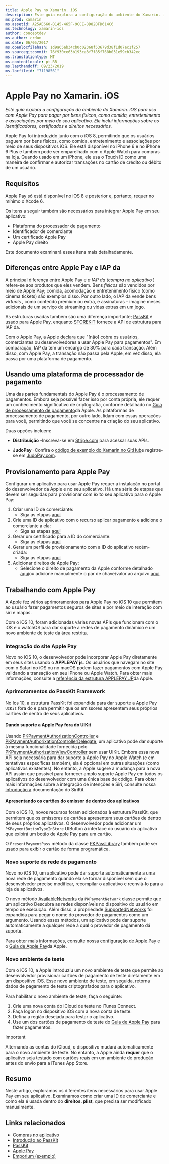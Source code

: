 ```yaml
---
title: Apple Pay no Xamarin. iOS
description: Este guia explora a configuração do ambiente do Xamarin. iOS para uso com Apple Pay para pagar por bens físicos, como comida, entretenimento e associações por meio de seu aplicativo. Ele inclui informações sobre os identificadores, certificados e direitos necessários.
ms.prod: xamarin
ms.assetid: A25AE660-B145-465F-9CCE-8D82BFD614C6
ms.technology: xamarin-ios
author: conceptdev
ms.author: crdun
ms.date: 06/05/2017
ms.openlocfilehash: 1d9a65ab34cb0c02368f53679d38f1d07ec1f257
ms.sourcegitcommit: 76f930ce63b193ca3f7f85f768b031e59cb342ec
ms.translationtype: MT
ms.contentlocale: pt-BR
ms.lasthandoff: 09/23/2019
ms.locfileid: "71198561"
---
```

# <a name="apple-pay-in-xamarinios"></a>Apple Pay no Xamarin. iOS

_Este guia explora a configuração do ambiente do Xamarin. iOS para uso com Apple Pay para pagar por bens físicos, como comida, entretenimento e associações por meio de seu aplicativo. Ele inclui informações sobre os identificadores, certificados e direitos necessários._

Apple Pay foi introduzido junto com o iOS 8, permitindo que os usuários paguem por bens físicos, como comida, entretenimento e associações por meio de seus dispositivos iOS. Ele está disponível no iPhone 6 e no iPhone 6 Plus e também pode ser emparelhado com o Apple Watch para compras na loja. Quando usado em um iPhone, ele usa o Touch ID como uma maneira de confirmar e autorizar transações no cartão de crédito ou débito de um usuário.

## <a name="requirements"></a>Requisitos

Apple Pay só está disponível no iOS 8 e posterior e, portanto, requer no mínimo o Xcode 6.

Os itens a seguir também são necessários para integrar Apple Pay em seu aplicativo:

- Plataforma do processador de pagamento
- Identificador de comerciante
- Um certificado Apple Pay
- Apple Pay direito

Este documento examinará esses itens mais detalhadamente.

## <a name="differences-between-apple-pay-and-iap"></a>Diferenças entre Apple Pay e IAP da

A principal diferença entre Apple Pay e *a IAP da (compra no aplicativo* ) refere-se aos produtos que eles vendem. Bens *físicos* são vendidos por meio de Apple Pay; comida, acomodação e entretenimento físico (como cinema tickets) são exemplos disso. Por outro lado, o IAP da vende bens *virtuais* , como conteúdo premium ou extra, e assinaturas – imagine meses adicionais de um serviço de streaming ou vidas extras em um jogo.

As estruturas usadas também são uma diferença importante; [PassKit](https://developer.apple.com/library/ios/documentation/PassKit/Reference/PKPaymentAuthorizationViewController_Ref/) é usado para Apple Pay, enquanto [STOREKIT](https://developer.apple.com/library/ios/documentation/PassKit/Reference/PKPaymentAuthorizationViewController_Ref/) fornece a API de estrutura para IAP da.

Com o Apple Pay, a Apple [declara](https://developer.apple.com/apple-pay/Getting-Started-with-Apple-Pay.pdf) que "[não] cobra os usuários, comerciantes ou desenvolvedores a usar Apple Pay para pagamentos". Em comparação, IAP da tem um encargo de 30% para cada transação. Além disso, com Apple Pay, a transação não passa pela Apple, em vez disso, ela passa por uma plataforma de pagamento.

## <a name="using-a-payment-processor-platform"></a>Usando uma plataforma de processador de pagamento

Uma das partes fundamentais do Apple Pay é o processamento de pagamentos. Embora seja possível fazer isso por conta própria, ele requer um conhecimento significativo de criptografia, conforme detalhado no [Guia de processamento de pagamento](https://developer.apple.com/library/ios/ApplePay_Guide/ProcessPayment.html)da Apple.
As plataformas de processamento de pagamento, por outro lado, lidam com essas operações para você, permitindo que você se concentre na criação do seu aplicativo.

Duas opções incluem:

- **Distribuição** -Inscreva-se em [Stripe.com](https://stripe.com/) para acessar suas APIs.

- **JudoPay** -Confira o [código de exemplo do Xamarin no GitHub](https://github.com/Judopay/Xamarin-Sample-App)e registre-se em [JudoPay.com](https://www.judopay.com/).

## <a name="provisioning-for-apple-pay"></a>Provisionamento para Apple Pay

Configurar um aplicativo para usar Apple Pay requer a instalação no portal do desenvolvedor da Apple e no seu aplicativo. Há uma série de etapas que devem ser seguidas para provisionar com êxito seu aplicativo para o Apple Pay:

1. Criar uma ID de comerciante:
    - Siga as etapas [aqui](~/ios/deploy-test/provisioning/capabilities/apple-pay-capabilities.md#merchantid)
2. Crie uma ID de aplicativo com o recurso aplicar pagamento e adicione o comerciante a ela:
    - Siga as etapas [aqui](~/ios/deploy-test/provisioning/capabilities/apple-pay-capabilities.md#appid)
3. Gerar um certificado para a ID do comerciante:
    - Siga as etapas [aqui](~/ios/deploy-test/provisioning/capabilities/apple-pay-capabilities.md#certificate)
4. Gerar um perfil de provisionamento com a ID do aplicativo recém-criada:
    - Siga as etapas [aqui](~/ios/get-started/installation/device-provisioning/manual-provisioning.md#provisioning)
5. Adicionar direitos de Apple Pay:
    - Selecione o direito de pagamento da Apple conforme detalhado [aqui](~/ios/deploy-test/provisioning/entitlements.md)ou adicione manualmente o par de chave/valor ao arquivo [aqui](~/ios/deploy-test/provisioning/entitlements.md)

## <a name="working-with-apple-pay"></a>Trabalhando com Apple Pay

A Apple fez vários aprimoramentos para Apple Pay no iOS 10 que permitem ao usuário fazer pagamentos seguros de sites e por meio de interação com siri e mapas.

Com o iOS 10, foram adicionadas várias novas APIs que funcionam com o iOS e o watchOS para dar suporte a redes de pagamento dinâmico e um novo ambiente de teste da área restrita.

### <a name="apple-pay-website-integration"></a>Integração do site Apple Pay

Novo no iOS 10, o desenvolvedor pode incorporar Apple Pay diretamente em seus sites usando o **APPLEPAY js**. Os usuários que navegam no site com o Safari no iOS ou no macOS podem fazer pagamentos com Apple Pay validando a transação em seu iPhone ou Apple Watch. Para obter mais informações, consulte a [referência da estrutura APPLEPAY JP](https://developer.apple.com/reference/applepayjs)da Apple.

### <a name="passkit-framework-enhancements"></a>Aprimoramentos do PassKit Framework

No Ios 10, a estrutura PassKit foi expandida para dar suporte a Apple Pay `UIKit` fora do e para permitir que os emissores apresentem seus próprios cartões de dentro de seus aplicativos.

#### <a name="supporting-apple-pay-outside-of-uikit"></a>Dando suporte a Apple Pay fora do UIKit

Usando [PKPaymentAuthorizationController](https://developer.apple.com/reference/passkit/pkpaymentauthorizationcontroller) e [PKPaymentAuthorixationControllerDelegate](https://developer.apple.com/reference/passkit/pkpaymentauthorizationcontrollerdelegate), um aplicativo pode dar suporte à mesma funcionalidade fornecida pelo [PKPaymentAuthorizationViewController](https://developer.apple.com/reference/passkit/pkpaymentauthorizationviewcontroller) sem usar UIKit. Embora essa nova API seja necessária para dar suporte a Apple Pay no Apple Watch (e em tentativas específicas também), ela é opcional em outras situações (como aplicativos existentes). No entanto, a Apple sugere a mudança para a nova API assim que possível para fornecer amplo suporte Apple Pay em todos os aplicativos do desenvolvedor com uma única base de código. Para obter mais informações sobre a integração de intenções e Siri, consulte nossa [introdução à](~/ios/platform/sirikit/index.md) documentação do SiriKit.

#### <a name="presenting-issuer-cards-from-within-apps"></a>Apresentando os cartões do emissor de dentro dos aplicativos

Com o iOS 10, novos recursos foram adicionados à estrutura PassKit, que permitem que os emissores de cartões apresentem seus cartões de dentro de seus próprios aplicativos. O desenvolvedor pode adicionar um `PKPaymentButtonTypeInStore` UIButton à interface do usuário do aplicativo que exibirá um botão de Apple Pay para um cartão.

O `PresentPaymentPass` método da classe [PKPassLibrary](https://developer.apple.com/reference/passkit/pkpasslibrary) também pode ser usado para exibir o cartão de forma programática.

### <a name="new-payment-network-support"></a>Novo suporte de rede de pagamento

Novo no iOS 10, um aplicativo pode dar suporte automaticamente a uma nova rede de pagamento quando ela se tornar disponível sem que o desenvolvedor precise modificar, recompilar o aplicativo e reenviá-lo para a loja de aplicativos.

O novo método [AvailableNetworks](https://developer.apple.com/reference/passkit/pkpaymentrequest/1833288-availablenetworks) da `PKPaymentNetwork` classe permite que um aplicativo Descubra as redes disponíveis no dispositivo do usuário em tempo de execução. Além disso, a propriedade [SupportedNetworks](https://developer.apple.com/reference/passkit/pkpaymentrequest/1619329-supportednetworks) foi expandida para pegar o nome do provedor de pagamentos como um argumento. Usando esses métodos, um aplicativo pode dar suporte automaticamente a qualquer rede à qual o provedor de pagamento dá suporte.

Para obter mais informações, consulte nossa [configuração de Apple Pay](~/ios/platform/apple-pay.md) e o [Guia de Apple Pay](https://developer.apple.com/apple-pay/)da Apple.

### <a name="new-testing-environment"></a>Novo ambiente de teste

Com o iOS 10, a Apple introduziu um novo ambiente de teste que permite ao desenvolvedor provisionar cartões de pagamento de teste diretamente em um dispositivo iOS. Esse novo ambiente de teste, em seguida, retorna dados de pagamento de teste criptografados para o aplicativo.

Para habilitar o novo ambiente de teste, faça o seguinte:

1. Crie uma nova conta do iCloud de teste no iTunes Connect.
2. Faça logon no dispositivo iOS com a nova conta de teste.
3. Defina a região desejada para testar o aplicativo.
4. Use um dos cartões de pagamento de teste do [Guia de Apple Pay](https://developer.apple.com/apple-pay/) para fazer pagamentos.

> [!IMPORTANT]
> Alternando as contas do iCloud, o dispositivo mudará automaticamente para o novo ambiente de teste. No entanto, a Apple ainda **requer** que o aplicativo seja testado com cartões reais em um ambiente de produção antes do envio para a iTunes App Store.

## <a name="summary"></a>Resumo

Neste artigo, exploramos os diferentes itens necessários para usar Apple Pay em seu aplicativo. Examinamos como criar uma ID de comerciante e como ela é usada dentro do **direitos. plist**, que precisa ser modificado manualmente.

## <a name="related-links"></a>Links relacionados

- [Compras no aplicativo](~/ios/platform/in-app-purchasing/index.md)
- [Introdução ao PassKit](~/ios/platform/passkit.md)
- [PassKit](https://developer.apple.com/library/ios/documentation/PassKit/Reference/PKPaymentAuthorizationViewController_Ref/)
- [Apple Pay](https://developer.apple.com/apple-pay/)
- [Emporium (exemplo)](https://docs.microsoft.com/samples/xamarin/ios-samples/ios9-emporium)
